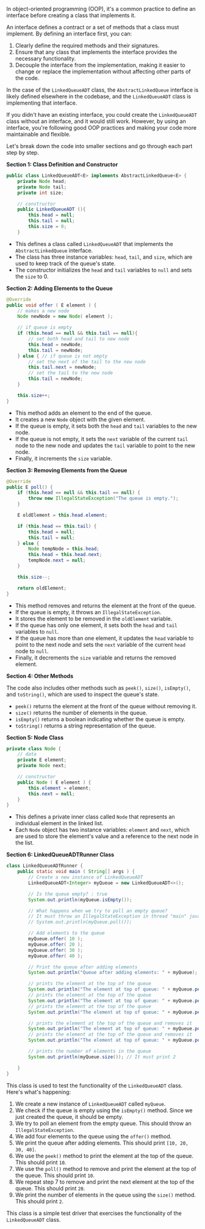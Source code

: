 In object-oriented programming (OOP), it's a common practice to define an interface before creating a class that 
implements it.

An interface defines a contract or a set of methods that a class must implement. By defining an interface first, you can:

1. Clearly define the required methods and their signatures.
2. Ensure that any class that implements the interface provides the necessary functionality.
3. Decouple the interface from the implementation, making it easier to change or replace the implementation without affecting other parts of the code.

In the case of the `LinkedQueueADT` class, the `AbstractLinkedQueue` interface is likely defined elsewhere in the codebase, and the `LinkedQueueADT` class is implementing that interface.

If you didn't have an existing interface, you could create the `LinkedQueueADT` class without an interface, and it would still work. However, by using an interface, you're following good OOP practices and making your code more maintainable and flexible.

Let's break down the code into smaller sections and go through each part step by step.

**Section 1: Class Definition and Constructor**

```java
public class LinkedQueueADT<E> implements AbstractLinkedQueue<E> {
    private Node head;
    private Node tail;
    private int size;

    // constructor
    public LinkedQueueADT (){
        this.head = null;
        this.tail = null;
        this.size = 0;
    }
```

* This defines a class called `LinkedQueueADT` that implements the `AbstractLinkedQueue` interface.
* The class has three instance variables: `head`, `tail`, and `size`, which are used to keep track of the queue's state.
* The constructor initializes the `head` and `tail` variables to `null` and sets the `size` to 0.

**Section 2: Adding Elements to the Queue**

```java
@Override
public void offer ( E element ) {
    // makes a new node
    Node newNode = new Node( element );

    // if queue is empty
    if (this.head == null && this.tail == null){
        // set both head and tail to new node
        this.head = newNode;
        this.tail = newNode;
    } else { // if queue is not empty
        // set the next of the tail to the new node
        this.tail.next = newNode;
        // set the tail to the new node
        this.tail = newNode;
    }

    this.size++;
}
```

* This method adds an element to the end of the queue.
* It creates a new `Node` object with the given element.
* If the queue is empty, it sets both the `head` and `tail` variables to the new node.
* If the queue is not empty, it sets the `next` variable of the current `tail` node to the new node and updates the `tail` variable to point to the new node.
* Finally, it increments the `size` variable.

**Section 3: Removing Elements from the Queue**

```java
@Override
public E poll() {
    if (this.head == null && this.tail == null) {
        throw new IllegalStateException("The queue is empty.");
    }

    E oldElement = this.head.element;

    if (this.head == this.tail) {
        this.head = null;
        this.tail = null;
    } else {
        Node tempNode = this.head;
        this.head = this.head.next;
        tempNode.next = null;
    }

    this.size--;

    return oldElement;
}
```

* This method removes and returns the element at the front of the queue.
* If the queue is empty, it throws an `IllegalStateException`.
* It stores the element to be removed in the `oldElement` variable.
* If the queue has only one element, it sets both the `head` and `tail` variables to `null`.
* If the queue has more than one element, it updates the `head` variable to point to the next node and sets the `next` variable of the current `head` node to `null`.
* Finally, it decrements the `size` variable and returns the removed element.

**Section 4: Other Methods**

The code also includes other methods such as `peek()`, `size()`, `isEmpty()`, and `toString()`, which are used to inspect the queue's state.

* `peek()` returns the element at the front of the queue without removing it.
* `size()` returns the number of elements in the queue.
* `isEmpty()` returns a boolean indicating whether the queue is empty.
* `toString()` returns a string representation of the queue.

**Section 5: Node Class**

```java
private class Node {
    // data
    private E element;
    private Node next;

    // constructor
    public Node ( E element ) {
        this.element = element;
        this.next = null;
    }
}
```

* This defines a private inner class called `Node` that represents an individual element in the linked list.
* Each `Node` object has two instance variables: `element` and `next`, which are used to store the element's value and a reference to the next node in the list.

**Section 6: LinkedQueueADTRunner Class**

```java
class LinkedQueueADTRunner {
    public static void main ( String[] args ) {
        // Create a new instance of LinkedQueueADT
        LinkedQueueADT<Integer> myQueue = new LinkedQueueADT<>();

        // Is the queue empty? : true
        System.out.println(myQueue.isEmpty());

        // What happens when we try to poll an empty queue?
        // It must throw an IllegalStateException in thread "main" java.lang.IllegalStateException: The queue is empty.
        // System.out.println(myQueue.poll());

        // Add elements to the queue
        myQueue.offer( 10 );
        myQueue.offer( 20 );
        myQueue.offer( 30 );
        myQueue.offer( 40 );

        // Print the queue after adding elements
        System.out.println("Queue after adding elements: " + myQueue); // It must print [10, 20, 30, 40]

        // prints the element at the top of the queue
        System.out.println("The element at top of queue: " + myQueue.peek()); // It must print 10
        // prints the element at the top of the queue
        System.out.println("The element at top of queue: " + myQueue.peek()); // It must print 10
        // prints the element at the top of the queue
        System.out.println("The element at top of queue: " + myQueue.peek()); // It must print 10

        // prints the element at the top of the queue and removes it
        System.out.println("The element at top of queue: " + myQueue.poll()); // It must print 10
        // prints the element at the top of the queue and removes it
        System.out.println("The element at top of queue: " + myQueue.poll()); // It must print 20

        // prints the number of elements in the queue
        System.out.println(myQueue.size()); // It must print 2

    }
}
```

This class is used to test the functionality of the `LinkedQueueADT` class. Here's what's happening:

1. We create a new instance of `LinkedQueueADT` called `myQueue`.
2. We check if the queue is empty using the `isEmpty()` method. Since we just created the queue, it should be empty.
3. We try to poll an element from the empty queue. This should throw an `IllegalStateException`.
4. We add four elements to the queue using the `offer()` method.
5. We print the queue after adding elements. This should print `[10, 20, 30, 40]`.
6. We use the `peek()` method to print the element at the top of the queue. This should print `10`.
7. We use the `poll()` method to remove and print the element at the top of the queue. This should print `10`.
8. We repeat step 7 to remove and print the next element at the top of the queue. This should print `20`.
9. We print the number of elements in the queue using the `size()` method. This should print `2`.

This class is a simple test driver that exercises the functionality of the `LinkedQueueADT` class.